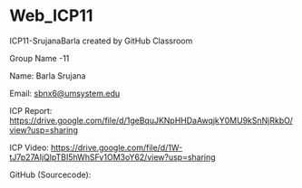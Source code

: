 # Web_ICP11

ICP11-SrujanaBarla created by GitHub Classroom

Group Name -11


Name: Barla Srujana

Email: sbnx6@umsystem.edu

ICP Report: https://drive.google.com/file/d/1geBquJKNpHHDaAwqjkY0MU9kSnNjRkbO/view?usp=sharing

ICP Video: https://drive.google.com/file/d/1W-tJ7p27AIjQlpTBI5hWhSFv1OM3oY62/view?usp=sharing

GitHub (Sourcecode): 
